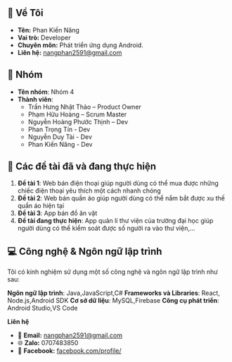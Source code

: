 ## 👤 Về Tôi
- **Tên:** Phan Kiến Năng
- **Vai trò:** Developer
- **Chuyên môn:** Phát triển ứng dụng Android.
- **Liên hệ:** nangphan2591@gmail.com

## 👥 Nhóm

- **Tên nhóm**: Nhóm 4
- **Thành viên**:
  - Trần Hưng Nhật Thảo – Product Owner
  - Phạm Hữu Hoàng – Scrum Master
  - Nguyễn Hoàng Phước Thịnh – Dev
  - Phan Trọng Tín - Dev
  - Nguyễn Duy Tài - Dev
  - Phan Kiến Năng - Dev
 ## 📝 Các đề tài đã và đang thực hiện

1. **Đề tài 1**: Web bán điện thoại giúp người dùng có thể mua được những chiếc điện thoại yêu thích một cách nhanh chóng
2. **Đề tài 2**: Web bán quần áo giúp người dùng có thể nắm bắt được xu thế quần áo hiện tại
3. **Đề tài 3**: App bán đồ ăn vặt 
4. **Đề tài đang thực hiện**: App quản lí thư viện của trường đại học giúp người dùng có thể kiểm soát được số người ra vào thư viện,...

## 💻 Công nghệ & Ngôn ngữ lập trình

Tôi có kinh nghiệm sử dụng một số công nghệ và ngôn ngữ lập trình như sau:

**Ngôn ngữ lập trình**: Java,JavaScript,C#
**Frameworks và Libraries**: React, Node.js,Android SDK
**Cơ sở dữ liệu**: MySQL,Firebase
**Công cụ phát triển**: Android Studio,VS Code

**Liên hệ**
- 📧 **Email:** nangphan2591@gmail.com
- 🌐 **Zalo:** 0707483850
- 👤 **Facebook:** [facebook.com/profile/](https://www.facebook.com/profile/)
